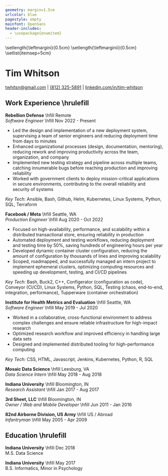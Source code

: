 ```yaml
---
geometry: margin=1.5cm
urlcolor: blue
pagestyle: empty
mainfont: OpenSans
header-includes:
  - \usepackage{enumitem}
---
```

\setlength{\leftmargini}{0.5cm}
\setlength{\leftmarginii}{0.5cm}
\setlist{itemsep=5cm} 

# Tim Whitson
[twhitsn@gmail.com](mailto:twhitsn@gmail.com) | [(812) 325-5891](tel:8123255891) | [linkedin.com/in/tim-whitson](https://linkedin.com/in/tim-whitson)

## Work Experience \hrulefill

**Rebellion Defense** \hfill Remote  
*Software Engineer* \hfill Nov 2022 - Present

- Led the design and implementation of a new deployment system, supervising a team of senior engineers and reducing deployment time from days to minutes
- Enhanced organizational processes (design, documentation, mentoring), reducing rework and improving productivity across the team, organization, and company
- Implemented new testing strategy and pipeline across multiple teams, catching innumerable bugs before reaching production and improving reliability
- Worked with government clients to deploy mission-critical applications in secure environments, contributing to the overall reliability and security of systems

*Key Tech:* Ansible, Bash, Github, Helm, Kubernetes, Linux Systems, Python, SQL, Terraform
<br>  

**Facebook / Meta** \hfill Seattle, WA   
*Production Engineer* \hfill Aug 2020 - Oct 2022  

- Focused on high-availability, performance, and scalability within a distributed transactional store, ensuring reliability in production
- Automated deployment and testing workflows, reducing deployment and testing time by 50%, saving hundreds of engineering hours per year
- Developed dynamic container cluster configuration, reducing the amount of configuration by thousands of lines and improving scalability
- Scoped, roadmapped, and successfully managed an intern project to implement ephemeral clusters, optimizing computing resources and speeding up development, testing, and CI/CD pipelines

*Key Tech:* Bash, Buck2, C++, Configerator (configuration as code), Conveyor (CI/CD), Linux Systems, Python, SQL, Testing (chaos, end-to-end, integration, performance), Tupperware (container orchestration)
<br>  
 
**Institute for Health Metrics and Evaluation** \hfill Seattle, WA  
*Software Engineer* \hfill May 2019 - Jul 2020  

- Worked in a collaborative, cross-functional environment to address complex challenges and ensure reliable infrastructure for high-impact research
- Optimized research workflow and improved efficiency in handling large data sets
- Designed and implemented distributed tooling for high-performance computing

*Key Tech:* CSS, HTML, Javascript, Jenkins, Kubernetes, Python, R, SQL
<br>  

**Mosaic Data Science** \hfill Leesburg, VA  
*Data Science Intern* \hfill May 2018 - Aug 2018     

**Indiana University** \hfill Bloomington, IN  
*Research Assistant* \hfill Jan 2017 - Aug 2017  

**3rd Sheet, LLC** \hfill Bloomington, IN  
*Owner / Web and Mobile Developer* \hfill Jun 2011 - Jan 2016  

**82nd Airborne Division, US Army** \hfill US / Abroad  
*Infantryman* \hfill May 2005 - Apr 2009  

## Education \hrulefill

**Indiana University** \hfill Dec 2018  
M.S. Data Science

**Indiana University** \hfill May 2017  
B.S. Informatics, Minor in Psychology 


